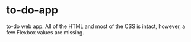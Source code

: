 # to-do-app
to-do web app. All of the HTML and most of the CSS is intact, however, a few Flexbox values are missing.
